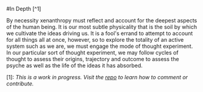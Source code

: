 #In Depth [^1]

By necessity xenanthropy must reflect and account for the deepest aspects of the human being.  It is our most subtle physicality that is the soil by which we cultivate the ideas driving us.  It is a fool's errand to attempt to account for all things all at once, however, so to explore the totality of an active system such as we are, we must engage the mode of thought experiment.  In our particular sort of thought experiment, we may follow cycles of thought to assess their origins, trajectory and outcome to assess the psyche as well as the life of the ideas it has absorbed.


[1]: *This is a work in progress.  Visit the [repo](https://github.com/rapidExpedition/Xenanthropy) to learn how to comment or contribute.*
